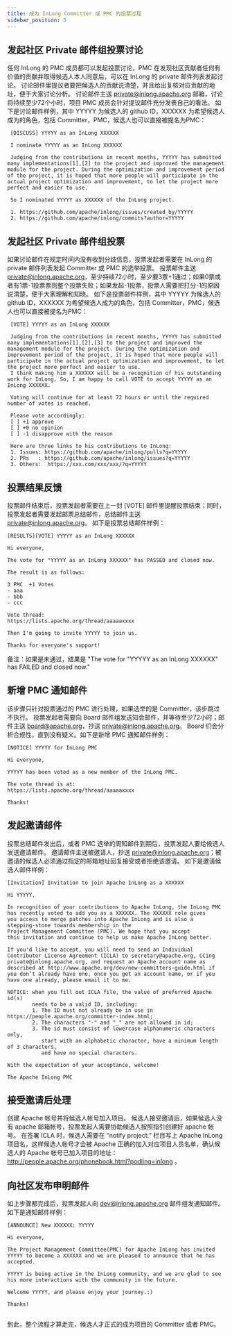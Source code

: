 ```yaml
---
title: 成为 InLong Committer 或 PMC 的投票过程
sidebar_position: 5
---
```


## 发起社区 Private 邮件组投票讨论
   任何 InLong 的 PMC 成员都可以发起投票讨论，PMC 在发现社区贡献者任何有价值的贡献并取得候选人本人同意后，可以在 InLong 的 private 邮件列表发起讨论。
   讨论邮件里提议者要把候选人的贡献说清楚，并且给出复核对应贡献的地址，便于大家讨论分析。
   讨论邮件主送 private@inlong.apache.org 邮箱，讨论将持续至少72个小时，项目 PMC 成员会针对提议邮件充分发表自己的看法。
   如下是讨论邮件样例，其中 YYYYY 为候选人的 github ID，XXXXXX 为希望候选人成为的角色，包括 Committer，PMC，候选人也可以直接被提名为PMC：
   ```shell
    [DISCUSS] YYYYY as an InLong XXXXXX
     
    I nominate YYYYY as an InLong XXXXXX
    
    Judging from the contributions in recent months, YYYYY has submitted many implementations[1],[2] to the project and improved the management module for the project. During the optimization and improvement period of the project, it is hoped that more people will participate in the actual project optimization and improvement, to let the project more perfect and easier to use.
     
    So I nominated YYYYY as XXXXXX of the InLong project.
     
    1. https://github.com/apache/inlong/issues/created_by/YYYYY 
    2. https://github.com/apache/inlong/commits?author=YYYYY 
   ```
    
## 发起社区 Private 邮件组投票
   如果讨论邮件在规定时间内没有收到分歧信息，投票发起者需要在 InLong 的 private 邮件列表发起 Committer 或 PMC 的选举投票。
   投票邮件主送 private@inlong.apache.org，至少持续72小时，至少要3票+1通过；如果0票或者有1票-1投票票则整个投票失败；如果发起-1投票，投票人需要把打分-1的原因说清楚，便于大家理解和知晓。
   如下是投票邮件样例，其中 YYYYY 为候选人的 github ID，XXXXXX 为希望候选人成为的角色，包括 Committer，PMC，候选人也可以直接被提名为PMC：
   ```shell
    [VOTE] YYYYY as an InLong XXXXXX
     
    Judging from the contributions in recent months, YYYYY has submitted many implementations[1],[2],[3] to the project and improved the management module for the project. During the optimization and improvement period of the project, it is hoped that more people will participate in the actual project optimization and improvement, to let the project more perfect and easier to use.
    I think making him a XXXXXX will be a recognition of his outstanding work for InLong. So, I am happy to call VOTE to accept YYYYY as an InLong XXXXXX.
     
    Voting will continue for at least 72 hours or until the required number of votes is reached.
    
    Please vote accordingly:
    [ ] +1 approve
    [ ] +0 no opinion
    [ ] -1 disapprove with the reason  
      
    Here are three links to his contributions to InLong:
    1. Issues: https://github.com/apache/inlong/pulls?q=YYYYY
    2. PRs   : https://github.com/apache/inlong/issues?q=YYYYY
    3. Others:  https://xxx.com/xxx/xxx/?q=YYYYY
   ```

## 投票结果反馈
投票邮件结束后，投票发起者需要在上一封 [VOTE] 邮件里提醒投票结束；同时，投票发起者需要发起邮票总结邮件，总结邮件主送 private@inlong.apache.org。
如下是投票总结邮件样例：
   ```shell
   [RESULTS][VOTE] YYYYY as an InLong XXXXXX
   
   Hi everyone,

   The vote for "YYYYY as an InLong XXXXXX" has PASSED and closed now.

   The result is as follows:

   3 PMC  +1 Votes
   - aaa
   - bbb
   - ccc

   Vote thread:
   https://lists.apache.org/thread/aaaaaxxxx

   Then I'm going to invite YYYYY to join us.

   Thanks for everyone's support!   
   ```
   备注：如果是未通过，结果是 "The vote for "YYYYY as an InLong XXXXXX" has FAILED and closed now."

## 新增 PMC 通知邮件
该步骤只针对投票通过的 PMC 进行处理，如果选举的是 Committer，该步跳过不执行。
投票发起者需要向 Board 邮件组发送知会邮件，并等待至少72小时；邮件主送 board@apache.org，抄送 private@inlong.apache.org。
Board 们会分析合规性，直到没有疑义。如下是新增 PMC 通知邮件样例：
   ```shell
   [NOTICE] YYYYY for InLong PMC
   
   Hi everyone,

   YYYYY has been voted as a new member of the InLong PMC. 

   The vote thread is at:
   https://lists.apache.org/thread/aaaaaxxxx
 
   Thanks!
   ```

## 发起邀请邮件
投票总结邮件发出后，或者 PMC 选举的周知邮件到期后，投票发起人要给候选人发送邀请邮件。
邀请邮件主送被邀请人，抄送 private@inlong.apache.org；被邀请的候选人必须通过指定的邮箱地址回复接受或者拒绝该邀请。
如下是邀请候选人邮件样例：
   ```shell
   [Invitation] Invitation to join Apache InLong as a XXXXXX
   
   Hi YYYYY,

   In recognition of your contributions to Apache InLong, the InLong PMC
   has recently voted to add you as a XXXXXX. The XXXXXX role gives
   you access to merge patches into Apache InLong and is also a
   stepping-stone towards membership in the
   Project Management Committee (PMC). We hope that you accept
   this invitation and continue to help us make Apache InLong better.

   If you'd like to accept, you will need to send an Individual
   Contributor License Agreement (ICLA) to secretary@apache.org, CCing
   private@inlong.apache.org, and request an Apache account name as
   described at http://www.apache.org/dev/new-committers-guide.html if
   you don’t already have one, once you get an account name, or if you
   have one already, please email it to me.

   NOTICE: when you fill out ICLA file, the value of preferred Apache id(s)
           needs to be a valid ID, including:
           1. The ID must not already be in use in https://people.apache.org/committer-index.html;
           2. The characters "-" and "_" are not allowed in id;
           3. The id must consist of lowercase alphanumeric characters only,
              start with an alphabetic character, have a minimum length of 3 characters,
              and have no special characters.

   With the expectation of your acceptance, welcome!

   The Apache InLong PMC
   ```

## 接受邀请后处理
创建 Apache 帐号并将候选人帐号加入项目。
候选人接受邀请后，如果候选人没有 apache 邮箱帐号，投票发起人需要协助候选人按照指引创建好 apache 帐号。
在签署 ICLA 时，候选人需要在 “notify project:” 栏目写上 Apache InLong 项目名，这样候选人帐号才会被 Apache 正确的加入对应项目人员名单，确认候选人的 Apache 帐号已加入项目的地址：http://people.apache.org/phonebook.html?podling=inlong 。

## 向社区发布申明邮件
如上步骤都完成后，投票发起人向 dev@inlong.apache.org 邮件组发通知邮件。
如下是通知邮件样例：
   ```shell
   [ANNOUNCE] New XXXXXX: YYYYY
   
   Hi everyone,
   
   The Project Management Committee(PMC) for Apache InLong has invited YYYYY to become a XXXXXX and we are pleased to announce that he has accepted.

   YYYYY is being active in the InLong community, and we are glad to see his more interactions with the community in the future.
   
   Welcome YYYYY, and please enjoy your journey.:)

   Thanks!
      
   ```   
 
到此，整个流程才算走完，候选人才正式的成为项目的 Committer 或者 PMC。

